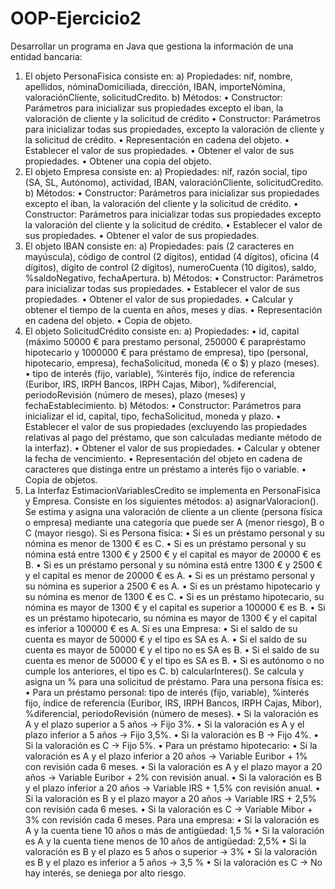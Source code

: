 # OOP-Ejercicio2
Desarrollar un programa en Java que gestiona la información de una entidad bancaria:
  1. El objeto PersonaFisica consiste en:
    a) Propiedades: nif, nombre, apellidos, nóminaDomiciliada, dirección, IBAN, importeNómina, valoraciónCliente, solicitudCredito.
    b) Métodos:
      • Constructor: Parámetros para inicializar sus propiedades excepto el iban, la valoración de cliente y la solicitud de crédito
      • Constructor: Parámetros para inicializar todas sus propiedades, excepto la valoración de cliente y la solicitud de crédito.
      • Representación en cadena del objeto.
      • Establecer el valor de sus propiedades.
      • Obtener el valor de sus propiedades.
      • Obtener una copia del objeto.
  2. El objeto Empresa consiste en:
    a) Propiedades: nif, razón social, tipo (SA, SL, Autónomo), actividad, IBAN, valoraciónCliente, solicitudCredito.
    b) Métodos:
      • Constructor: Parámetros para inicializar sus propiedades excepto el iban, la valoración del cliente y la solicitud de crédito.
      • Constructor: Parámetros para inicializar todas sus propiedades excepto la valoración del cliente y la solicitud de crédito.
      • Establecer el valor de sus propiedades.
      • Obtener el valor de sus propiedades. 
  3. El objeto IBAN consiste en:
    a) Propiedades: país (2 caracteres en mayúscula), código de control (2 dígitos), entidad (4 dígitos), oficina (4 dígitos), dígito de control (2 dígitos), numeroCuenta (10 dígitos), saldo, %saldoNegativo, fechaApertura. 
    b) Métodos:
      • Constructor: Parámetros para inicializar todas sus propiedades.
      • Establecer el valor de sus propiedades.
      • Obtener el valor de sus propiedades. 
      • Calcular y obtener el tiempo de la cuenta en años, meses y días.
      • Representación en cadena del objeto.
      • Copia de objeto.
  4. El objeto SolicitudCrédito consiste en:
    a) Propiedades: 
      • id, capital (máximo 50000 € para prestamo personal, 250000 € parapréstamo hipotecario y 1000000 € para préstamo de empresa), tipo (personal, hipotecario, empresa), fechaSolicitud, moneda (€ o $) y plazo (meses). 
      • tipo de interés (fijo, variable), %interés fijo, índice de referencia (Euribor, IRS, IRPH Bancos, IRPH Cajas, Mibor), %diferencial, periodoRevisión (número de meses), plazo (meses) y fechaEstablecimiento.
    b) Métodos:
      • Constructor: Parámetros para inicializar el id, capital, tipo, fechaSolicitud, moneda y plazo.
      • Establecer el valor de sus propiedades (excluyendo las propiedades relativas al pago del préstamo, que son calculadas mediante método de la interfaz).
      • Obtener el valor de sus propiedades. 
      • Calcular y obtener la fecha de vencimiento.
      • Representación del objeto en cadena de caracteres que distinga entre un préstamo a interés fijo o variable.
      • Copia de objetos.
  5. La Interfaz EstimacionVariablesCredito se implementa en PersonaFisica y Empresa.
    Consiste en los siguientes métodos:
    a) asignarValoracion(). Se estima y asigna una valoración de cliente a un cliente (persona física o empresa) mediante una categoría que puede ser A (menor riesgo), B o C (mayor riesgo). Si es Persona física:
      • Si es un préstamo personal y su nómina es menor de 1300 € es C.
      • Si es un préstamo personal y su nómina está entre 1300 € y 2500 € y el capital es mayor de 20000 € es B.
      • Si es un préstamo personal y su nómina está entre 1300 € y 2500 € y el capital es menor de 20000 € es A.
      • Si es un préstamo personal y su nómina es superior a 2500 € es A.
      • Si es un préstamo hipotecario y su nómina es menor de 1300 € es C.
      • Si es un préstamo hipotecario, su nómina es mayor de 1300 € y el capital es superior a 100000 € es B. 
      • Si es un préstamo hipotecario, su nómina es mayor de 1300 € y el capital es inferior a 100000 € es A. 
      Si es una Empresa:
      • Si el saldo de su cuenta es mayor de 50000 € y el tipo es SA es A.
      • Si el saldo de su cuenta es mayor de 50000 € y el tipo no es SA es B.
      • Si el saldo de su cuenta es menor de 50000 € y el tipo es SA es B.
      • Si es autónomo o no cumple los anteriores, el tipo es C.
    b) calcularInteres(). Se calcula y asigna un % para una solicitud de préstamo. Para una persona física es:
      • Para un préstamo personal: tipo de interés (fijo, variable), %interés fijo, índice de referencia (Euribor, IRS, IRPH Bancos, IRPH Cajas, Mibor), %diferencial, periodoRevisión (número de meses).
      • Si la valoración es A y el plazo superior a 5 años → Fijo 3%. 
      • Si la valoración es A y el plazo inferior a 5 años → Fijo 3,5%.
      • Si la valoración es B → Fijo 4%.
      • Si la valoración es C → Fijo 5%.
      • Para un préstamo hipotecario:
      • Si la valoración es A y el plazo inferior a 20 años → Variable Euribor + 1% con revisión cada 6 meses.
      • Si la valoración es A y el plazo mayor a 20 años → Variable Euribor + 2% con revisión anual.
      • Si la valoración es B y el plazo inferior a 20 años → Variable IRS + 1,5% con revisión anual.
      • Si la valoración es B y el plazo mayor a 20 años → Variable IRS + 2,5% con revisión cada 6 meses.
      • Si la valoración es C → Variable Mibor + 3% con revisión cada 6 meses. 
      Para una empresa:
      • Si la valoración es A y la cuenta tiene 10 años o más de antigüedad: 1,5 %
      • Si la valoración es A y la cuenta tiene menos de 10 años de antigüedad: 2,5%
      • Si la valoración es B y el plazo es 5 años o superior → 3%
      • Si la valoración es B y el plazo es inferior a 5 años → 3,5 %
      • Si la valoración es C → No hay interés, se deniega por alto riesgo.

